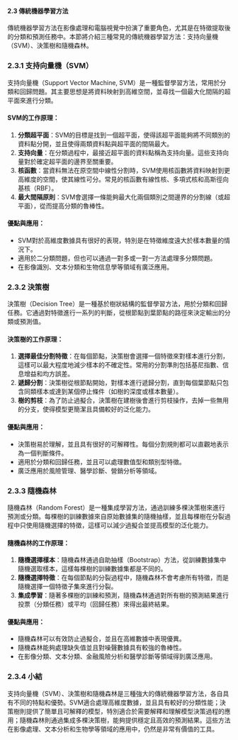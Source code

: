 #### 2.3 傳統機器學習方法

傳統機器學習方法在影像處理和電腦視覺中扮演了重要角色，尤其是在特徵提取後的分類和預測任務中。本節將介紹三種常見的傳統機器學習方法：支持向量機（SVM）、決策樹和隨機森林。

### 2.3.1 支持向量機（SVM）

支持向量機（Support Vector Machine, SVM）是一種監督學習方法，常用於分類和回歸問題。其主要思想是將資料映射到高維空間，並尋找一個最大化間隔的超平面來進行分類。

#### SVM的工作原理：

1. **分類超平面**：SVM的目標是找到一個超平面，使得該超平面能夠將不同類別的資料點分開，並且使得兩類資料點與超平面的間隔最大。
2. **支持向量**：在分類過程中，最接近超平面的資料點稱為支持向量。這些支持向量對於確定超平面的邊界至關重要。
3. **核函數**：當資料無法在原空間中線性分割時，SVM使用核函數將資料映射到更高維度的空間，使其線性可分。常見的核函數有線性核、多項式核和高斯徑向基核（RBF）。
4. **最大間隔原則**：SVM會選擇一條能夠最大化兩個類別之間邊界的分割線（或超平面），從而提高分類的魯棒性。

#### 優點與應用：
- SVM對於高維度數據具有很好的表現，特別是在特徵維度遠大於樣本數量的情況下。
- 適用於二分類問題，但也可以通過一對多或一對一方法處理多分類問題。
- 在影像識別、文本分類和生物信息學等領域有廣泛應用。

### 2.3.2 決策樹

決策樹（Decision Tree）是一種基於樹狀結構的監督學習方法，用於分類和回歸任務。它通過對特徵進行一系列的判斷，從根節點到葉節點的路徑來決定輸出的分類或預測值。

#### 決策樹的工作原理：

1. **選擇最佳分割特徵**：在每個節點，決策樹會選擇一個特徵來對樣本進行分割，這樣可以最大程度地減少樣本的不確定性。常用的分割準則包括基尼指數、信息增益和均方誤差。
2. **遞歸分割**：決策樹從根節點開始，對樣本進行遞歸分割，直到每個葉節點只包含同類樣本或達到某個停止條件（如樹的深度或樣本數量）。
3. **樹的剪枝**：為了防止過擬合，決策樹在建樹後會進行剪枝操作，去掉一些無用的分支，使得模型更簡潔且具備較好的泛化能力。

#### 優點與應用：
- 決策樹易於理解，並且具有很好的可解釋性。每個分割規則都可以直觀地表示為一個判斷條件。
- 適用於分類和回歸任務，並且可以處理數值型和類別型特徵。
- 廣泛應用於風險管理、醫學診斷、營銷分析等領域。

### 2.3.3 隨機森林

隨機森林（Random Forest）是一種集成學習方法，通過訓練多棵決策樹來進行預測或分類。每棵樹的訓練數據來自原始數據集的隨機抽樣，並且每棵樹在分裂過程中只使用隨機選擇的特徵，這樣可以減少過擬合並提高模型的泛化能力。

#### 隨機森林的工作原理：

1. **隨機選擇樣本**：隨機森林通過自助抽樣（Bootstrap）方法，從訓練數據集中隨機選取樣本，這樣每棵樹的訓練數據集都是不同的。
2. **隨機選擇特徵**：在每個節點的分裂過程中，隨機森林不會考慮所有特徵，而是隨機選擇一個特徵子集來進行分裂。
3. **集成學習**：隨著多棵樹的訓練和預測，隨機森林通過對所有樹的預測結果進行投票（分類任務）或平均（回歸任務）來得出最終結果。

#### 優點與應用：
- 隨機森林可以有效防止過擬合，並且在高維數據中表現優異。
- 隨機森林能夠處理缺失值並且對噪聲數據具有較強的魯棒性。
- 在影像分類、文本分類、金融風險分析和醫學診斷等領域得到廣泛應用。

### 2.3.4 小結

支持向量機（SVM）、決策樹和隨機森林是三種強大的傳統機器學習方法，各自具有不同的特點和優勢。SVM適合處理高維度數據，並且具有較好的分類性能；決策樹則提供了簡單且可解釋的模型，特別適合於需要解釋和理解模型決策過程的應用；隨機森林則通過集成多棵決策樹，能夠提供穩定且高效的預測結果。這些方法在影像處理、文本分析和生物學等領域的應用中，仍然是非常有價值的工具。